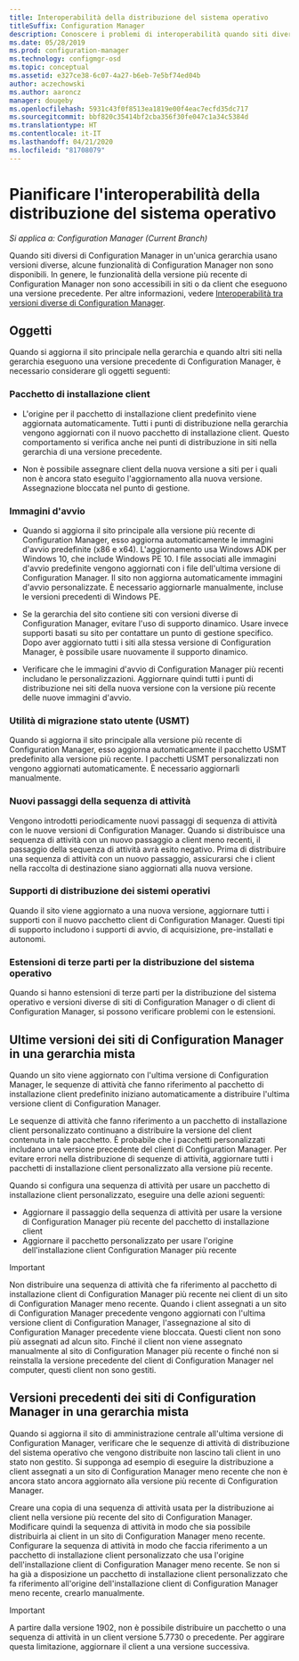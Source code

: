 ```yaml
---
title: Interoperabilità della distribuzione del sistema operativo
titleSuffix: Configuration Manager
description: Conoscere i problemi di interoperabilità quando siti diversi di Configuration Manager in un'unica gerarchia usano versioni diverse.
ms.date: 05/28/2019
ms.prod: configuration-manager
ms.technology: configmgr-osd
ms.topic: conceptual
ms.assetid: e327ce38-6c07-4a27-b6eb-7e5bf74ed04b
author: aczechowski
ms.author: aaroncz
manager: dougeby
ms.openlocfilehash: 5931c43f0f8513ea1819e00f4eac7ecfd35dc717
ms.sourcegitcommit: bbf820c35414bf2cba356f30fe047c1a34c5384d
ms.translationtype: HT
ms.contentlocale: it-IT
ms.lasthandoff: 04/21/2020
ms.locfileid: "81708079"
---
```

# <a name="plan-for-os-deployment-interoperability"></a>Pianificare l'interoperabilità della distribuzione del sistema operativo

*Si applica a: Configuration Manager (Current Branch)*

Quando siti diversi di Configuration Manager in un'unica gerarchia usano versioni diverse, alcune funzionalità di Configuration Manager non sono disponibili. In genere, le funzionalità della versione più recente di Configuration Manager non sono accessibili in siti o da client che eseguono una versione precedente. Per altre informazioni, vedere [Interoperabilità tra versioni diverse di Configuration Manager](../../core/plan-design/hierarchy/interoperability-between-different-versions.md).  


## <a name="objects"></a>Oggetti

Quando si aggiorna il sito principale nella gerarchia e quando altri siti nella gerarchia eseguono una versione precedente di Configuration Manager, è necessario considerare gli oggetti seguenti:  

### <a name="client-installation-package"></a>Pacchetto di installazione client  

- L'origine per il pacchetto di installazione client predefinito viene aggiornata automaticamente. Tutti i punti di distribuzione nella gerarchia vengono aggiornati con il nuovo pacchetto di installazione client. Questo comportamento si verifica anche nei punti di distribuzione in siti nella gerarchia di una versione precedente.  

- Non è possibile assegnare client della nuova versione a siti per i quali non è ancora stato eseguito l'aggiornamento alla nuova versione. Assegnazione bloccata nel punto di gestione.  

### <a name="boot-images"></a>Immagini d'avvio  

- Quando si aggiorna il sito principale alla versione più recente di Configuration Manager, esso aggiorna automaticamente le immagini d'avvio predefinite (x86 e x64). L'aggiornamento usa Windows ADK per Windows 10, che include Windows PE 10. I file associati alle immagini d'avvio predefinite vengono aggiornati con i file dell'ultima versione di Configuration Manager. Il sito non aggiorna automaticamente immagini d'avvio personalizzate. È necessario aggiornarle manualmente, incluse le versioni precedenti di Windows PE.  

- Se la gerarchia del sito contiene siti con versioni diverse di Configuration Manager, evitare l'uso di supporto dinamico. Usare invece supporti basati su sito per contattare un punto di gestione specifico. Dopo aver aggiornato tutti i siti alla stessa versione di Configuration Manager, è possibile usare nuovamente il supporto dinamico.

- Verificare che le immagini d'avvio di Configuration Manager più recenti includano le personalizzazioni. Aggiornare quindi tutti i punti di distribuzione nei siti della nuova versione con la versione più recente delle nuove immagini d'avvio.  

### <a name="user-state-migration-tool-usmt"></a>Utilità di migrazione stato utente (USMT)  

Quando si aggiorna il sito principale alla versione più recente di Configuration Manager, esso aggiorna automaticamente il pacchetto USMT predefinito alla versione più recente. I pacchetti USMT personalizzati non vengono aggiornati automaticamente. È necessario aggiornarli manualmente.  

### <a name="new-task-sequence-steps"></a>Nuovi passaggi della sequenza di attività  

Vengono introdotti periodicamente nuovi passaggi di sequenza di attività con le nuove versioni di Configuration Manager. Quando si distribuisce una sequenza di attività con un nuovo passaggio a client meno recenti, il passaggio della sequenza di attività avrà esito negativo. Prima di distribuire una sequenza di attività con un nuovo passaggio, assicurarsi che i client nella raccolta di destinazione siano aggiornati alla nuova versione.  

### <a name="os-deployment-media"></a>Supporti di distribuzione dei sistemi operativi  

Quando il sito viene aggiornato a una nuova versione, aggiornare tutti i supporti con il nuovo pacchetto client di Configuration Manager. Questi tipi di supporto includono i supporti di avvio, di acquisizione, pre-installati e autonomi.

### <a name="third-party-extensions-to-os-deployment"></a>Estensioni di terze parti per la distribuzione del sistema operativo  

Quando si hanno estensioni di terze parti per la distribuzione del sistema operativo e versioni diverse di siti di Configuration Manager o di client di Configuration Manager, si possono verificare problemi con le estensioni.  


## <a name="latest-version-of-configuration-manager-sites-in-a-mixed-hierarchy"></a>Ultime versioni dei siti di Configuration Manager in una gerarchia mista  

Quando un sito viene aggiornato con l'ultima versione di Configuration Manager, le sequenze di attività che fanno riferimento al pacchetto di installazione client predefinito iniziano automaticamente a distribuire l'ultima versione client di Configuration Manager.

Le sequenze di attività che fanno riferimento a un pacchetto di installazione client personalizzato continuano a distribuire la versione del client contenuta in tale pacchetto. È probabile che i pacchetti personalizzati includano una versione precedente del client di Configuration Manager. Per evitare errori nella distribuzione di sequenze di attività, aggiornare tutti i pacchetti di installazione client personalizzato alla versione più recente.

Quando si configura una sequenza di attività per usare un pacchetto di installazione client personalizzato, eseguire una delle azioni seguenti:

- Aggiornare il passaggio della sequenza di attività per usare la versione di Configuration Manager più recente del pacchetto di installazione client
- Aggiornare il pacchetto personalizzato per usare l'origine dell'installazione client Configuration Manager più recente

> [!IMPORTANT]  
> Non distribuire una sequenza di attività che fa riferimento al pacchetto di installazione client di Configuration Manager più recente nei client di un sito di Configuration Manager meno recente. Quando i client assegnati a un sito di Configuration Manager precedente vengono aggiornati con l'ultima versione client di Configuration Manager, l'assegnazione al sito di Configuration Manager precedente viene bloccata. Questi client non sono più assegnati ad alcun sito. Finché il client non viene assegnato manualmente al sito di Configuration Manager più recente o finché non si reinstalla la versione precedente del client di Configuration Manager nel computer, questi client non sono gestiti.


## <a name="older-versions-of-configuration-manager-in-a-mixed-hierarchy"></a>Versioni precedenti dei siti di Configuration Manager in una gerarchia mista  

Quando si aggiorna il sito di amministrazione centrale all'ultima versione di Configuration Manager, verificare che le sequenze di attività di distribuzione del sistema operativo che vengono distribuite non lascino tali client in uno stato non gestito. Si supponga ad esempio di eseguire la distribuzione a client assegnati a un sito di Configuration Manager meno recente che non è ancora stato ancora aggiornato alla versione più recente di Configuration Manager.

Creare una copia di una sequenza di attività usata per la distribuzione ai client nella versione più recente del sito di Configuration Manager. Modificare quindi la sequenza di attività in modo che sia possibile distribuirla ai client in un sito di Configuration Manager meno recente. Configurare la sequenza di attività in modo che faccia riferimento a un pacchetto di installazione client personalizzato che usa l'origine dell'installazione client di Configuration Manager meno recente. Se non si ha già a disposizione un pacchetto di installazione client personalizzato che fa riferimento all'origine dell'installazione client di Configuration Manager meno recente, crearlo manualmente.  

> [!Important]  
> A partire dalla versione 1902, non è possibile distribuire un pacchetto o una sequenza di attività in un client versione 5.7730 o precedente. Per aggirare questa limitazione, aggiornare il client a una versione successiva.<!-- SCCMDocs-pr issue #3493 -->
